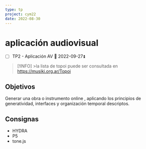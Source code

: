 ```yaml
---
type: tp
project: cym22
date: 2022-08-30
---
```


# aplicación audiovisual

- [ ] TP2  - Aplicación AV 📅 2022-09-27⏫

> [!INFO] >la lista de topoi puede ser consultada en https://musiki.org.ar/Topoi

## Objetivos

Generar una obra o instrumento online , aplicando los principios de generatividad, interfaces y organización temporal descriptos.

## Consignas

-  HYDRA
- P5
- tone.js

